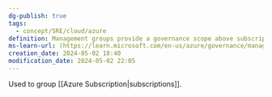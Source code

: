 ```yaml
---
dg-publish: true
tags:
  - concept/SRE/cloud/azure
definition: Management groups provide a governance scope above subscriptions.
ms-learn-url: (https://learn.microsoft.com/en-us/azure/governance/management-groups/overview)
creation_date: 2024-05-02 18:40
modification_date: 2024-05-02 22:05
---
```

Used to group [[Azure Subscription|subscriptions]].




